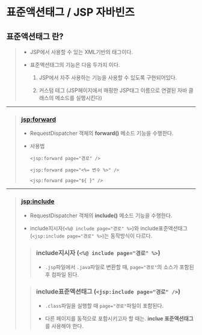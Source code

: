 # 표준액션태그 / JSP 자바빈즈

## 표준액션태그 란?

>	* JSP에서 사용할 수 있는 XML기반의 태그이다.
>
>	* 표준액션태그의 기능은 다음 두가지 이다.
>
>		1. JSP에서 자주 사용하는 기능을 사용할 수 있도록 구현되어있다.
>
>		1. 커스텀 테그 (JSP페이지에서 매핑한 JSP태그 이름으로 연결된 자바 클래스의 메소드를 실행시킨다)

---

>	### <jsp:forward>
>
>	* RequestDispatcher 객체의 **forward()** 메소드 기능을 수행한다.
>
>	* 사용법
>
>		``<jsp:forward page="경로" />``
>
>		``<jsp:forward page="<%= 변수 %>" />``
>
>		``<jsp:forward page="${ }" />``

---

>	### <jsp:include>
>
>	* RequestDispatcher 객체의 **include()** 메소드 기능을 수행한다.
>
>	* include지시자(``<%@ include page="경로" %>``)와 include표준액션태그(``<jsp:include page="경로" %>``)는 동작방식이 다르다.
>
>	>	### include지시자 (``<%@ include page="경로" %>``)
>	>
>	>	* ``.jsp``파일에서 ``.java``파일로 변환할 때, ``page="경로"``의 소스가 포함된 후 컴파일 된다.
>
>	>	### include표준액션태그 (``<jsp:include page="경로" />``)
>	>
>	>	* ``.class``파일을 실행할 때 ``page="경로"``파일이 포함된다.
>	>
>	>	* 다른 페이지를 동적으로 포함시키고자 할 때는. **inclue 표준액션태그**를 사용해야 한다.